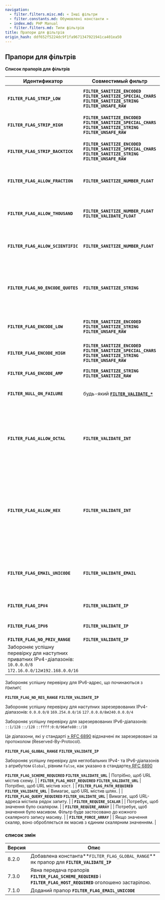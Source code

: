 ```yaml
---
navigation:
  - filter.filters.misc.md: « Інші фільтри
  - filter.constants.md: Обумовлені константи »
  - index.md: PHP Manual
  - filter.filters.md: Типи фільтрів
title: Прапори для фільтрів
origin_hash: ddf652f5224dc9f1fa9671347921941ca401ea50
---
```

## Прапори для фільтрів

**Список прапорів для фільтрів**

| Идентификатор | Совместимый фильтр | Опис |
| --- | --- | --- |
| **`FILTER_FLAG_STRIP_LOW`** | **`FILTER_SANITIZE_ENCODED`** **`FILTER_SANITIZE_SPECIAL_CHARS`** **`FILTER_SANITIZE_STRING`** **`FILTER_UNSAFE_RAW`** | Видаляє символи, які мають код < 32. |
| **`FILTER_FLAG_STRIP_HIGH`** | **`FILTER_SANITIZE_ENCODED`** **`FILTER_SANITIZE_SPECIAL_CHARS`** **`FILTER_SANITIZE_STRING`** **`FILTER_UNSAFE_RAW`** | Видаляє символи, які мають код > 127. |
| **`FILTER_FLAG_STRIP_BACKTICK`** | **`FILTER_SANITIZE_ENCODED`** **`FILTER_SANITIZE_SPECIAL_CHARS`** **`FILTER_SANITIZE_STRING`** **`FILTER_UNSAFE_RAW`** | Видаляє символи зворотної лапки (\` |
| **`FILTER_FLAG_ALLOW_FRACTION`** | **`FILTER_SANITIZE_NUMBER_FLOAT`** | Дозволяє точку ( ) як десятковий роздільник у числах. |
| **`FILTER_FLAG_ALLOW_THOUSAND`** | **`FILTER_SANITIZE_NUMBER_FLOAT`** **`FILTER_VALIDATE_FLOAT`** | Дозволяє кому (`,`) як роздільник тисяч у числах. |
| **`FILTER_FLAG_ALLOW_SCIENTIFIC`** | **`FILTER_SANITIZE_NUMBER_FLOAT`** | Дозволяє літери `e`и`E` для запису чисел у науковій нотації. |
| **`FILTER_FLAG_NO_ENCODE_QUOTES`** | **`FILTER_SANITIZE_STRING`** | При встановленні цього прапора одинарні (`'`) та подвійні (`"`) лапки кодуватись не будуть. |
| **`FILTER_FLAG_ENCODE_LOW`** | **`FILTER_SANITIZE_ENCODED`** **`FILTER_SANITIZE_STRING`** **`FILTER_UNSAFE_RAW`** | Кодує символи, які мають код < 32. |
| **`FILTER_FLAG_ENCODE_HIGH`** | **`FILTER_SANITIZE_ENCODED`** **`FILTER_SANITIZE_SPECIAL_CHARS`** **`FILTER_SANITIZE_STRING`** **`FILTER_UNSAFE_RAW`** | Кодує символи, які мають код > 127. |
| **`FILTER_FLAG_ENCODE_AMP`** | **`FILTER_SANITIZE_STRING`** **`FILTER_SANITIZE_RAW`** | Кодує амперсанди (`&` |
| **`FILTER_NULL_ON_FAILURE`** | будь-який [**`FILTER_VALIDATE_*`**](filter.filters.validate.md) | Повертає **`null`** для нерозпізнаних значень. |
| **`FILTER_FLAG_ALLOW_OCTAL`** | **`FILTER_VALIDATE_INT`** | Трактує вхідні дані, що починаються з нуля ( ), як вісімкові числа. Після нуля можна вказувати лише числа в діапазоні `0-7` |
| **`FILTER_FLAG_ALLOW_HEX`** | **`FILTER_VALIDATE_INT`** | Трактує вхідні дані, що починаються з літералу `0x`или`0X`як шістнадцяткові числа. Після літералу можна вказувати лише символи в діапазоні `a-fA-F0-9` |
| **`FILTER_FLAG_EMAIL_UNICODE`** | **`FILTER_VALIDATE_EMAIL`** | Дозволяє у локальній частині, до символу @, email-адреси Unicode-символи. |
| **`FILTER_FLAG_IPV4`** | **`FILTER_VALIDATE_IP`** | Дозволяє формат IPv4 для IP-адреси. |
| **`FILTER_FLAG_IPV6`** | **`FILTER_VALIDATE_IP`** | Дозволяє формат IPv6 для IP-адреси. |
| **`FILTER_FLAG_NO_PRIV_RANGE`** | **`FILTER_VALIDATE_IP`** |  |
| Забороняє успішну перевірку для наступних приватних IPv4-діапазонів: `10.0.0.0/8` `172.16.0.0/12`и`192.168.0.0/16` |  |  |

Забороняє успішну перевірку для IPv6-адрес, що починаються з `FD`или`FC`

**`FILTER_FLAG_NO_RES_RANGE`** **`FILTER_VALIDATE_IP`**

Забороняє успішну перевірку для наступних зарезервованих IPv4-діапазонів: `0.0.0.0/8` `169.254.0.0/16` `127.0.0.0/8`и`240.0.0.0/4`

Забороняє успішну перевірку для зарезервованих IPv6-діапазонів: `::1/128` `::/128` `::ffff:0:0/96`и`fe80::/10`

Це діапазони, які у стандарті [» RFC 6890](http://www.faqs.org/rfcs/rfc6890) відзначені як зарезервовані за протоколом (Reserved-By-Protocol).

**`FILTER_FLAG_GLOBAL_RANGE`** **`FILTER_VALIDATE_IP`**

Забороняє успішну перевірку для неглобальних IPv4- та IPv6-діапазонів з атрибутом `Global`, рівним `False`, как указано в стандарте[» RFC 6890](http://www.faqs.org/rfcs/rfc6890)

**`FILTER_FLAG_SCHEME_REQUIRED`** **`FILTER_VALIDATE_URL`** | Потрібно, щоб URL містив схему. | | **`FILTER_FLAG_HOST_REQUIRED`** **`FILTER_VALIDATE_URL`** | Потрібно, щоб URL містив хост. | | **`FILTER_FLAG_PATH_REQUIRED`** **`FILTER_VALIDATE_URL`** | Вимагає, щоб URL містив шлях. | | **`FILTER_FLAG_QUERY_REQUIRED`** **`FILTER_VALIDATE_URL`** | Вимагає, щоб URL-адреса містила рядок запиту. | | **`FILTER_REQUIRE_SCALAR`** | | Потребує, щоб значення було скаляром. | | **`FILTER_REQUIRE_ARRAY`** | | Потребує, щоб значення було масивом. Фільтр буде застосовано до кожного скалярного запису масиву. | | **`FILTER_FORCE_ARRAY`** | | Якщо значення скаляр, воно обробляється як масив з єдиним скалярним значенням. |

### список змін

| Версия | Опис |
| --- | --- |
| 8.2.0 | Добавлена константа\*\*`FILTER_FLAG_GLOBAL_RANGE`\*\* як прапор для **`FILTER_VALIDATE_IP`** |
| 7.3.0 | Явна передача прапорів **`FILTER_FLAG_SCHEME_REQUIRED`** і **`FILTER_FLAG_HOST_REQUIRED`** оголошено застарілою. |
| 7.1.0 | Доданий прапор **`FILTER_FLAG_EMAIL_UNICODE`** |
